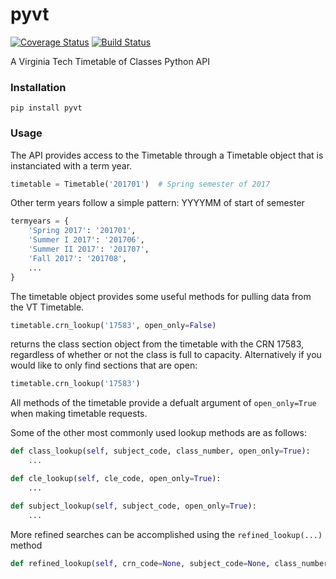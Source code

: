# pyvt

[![Coverage Status](https://coveralls.io/repos/github/kevincianfarini/python-vt-api/badge.svg?branch=master)](https://coveralls.io/github/kevincianfarini/python-vt-api?branch=master)
[![Build Status](https://travis-ci.org/kevincianfarini/python-vt-api.svg?branch=master)](https://travis-ci.org/kevincianfarini/python-vt-api)

A Virginia Tech Timetable of Classes Python API

### Installation

```shell
pip install pyvt
```

### Usage

The API provides access to the Timetable through a Timetable object that is instanciated with a term year.

```python
timetable = Timetable('201701')  # Spring semester of 2017
```

Other term years follow a simple pattern: YYYYMM of start of semester

```python
termyears = {
    'Spring 2017': '201701',
    'Summer I 2017': '201706',
    'Summer II 2017': '201707',
    'Fall 2017': '201708',
    ...
}
```

The timetable object provides some useful methods for pulling data from the VT Timetable.

```python
timetable.crn_lookup('17583', open_only=False)
```

returns the class section object from the timetable with the CRN 17583, regardless of whether or not the class is full to capacity. Alternatively if you would like to only find sections that are open:

```python
timetable.crn_lookup('17583')
```

All methods of the timetable provide a defualt argument of ```open_only=True``` when making timetable requests.

Some of the other most commonly used lookup methods are as follows:

```python
def class_lookup(self, subject_code, class_number, open_only=True):
    ...

def cle_lookup(self, cle_code, open_only=True):
    ...

def subject_lookup(self, subject_code, open_only=True):
    ...
```

More refined searches can be accomplished using the ```refined_lookup(...)``` method

```python
def refined_lookup(self, crn_code=None, subject_code=None, class_number=None, cle_code=None, open_only=True):
```